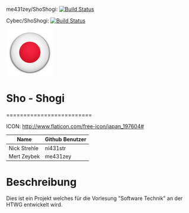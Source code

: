 me431zey/ShoShogi: [![Build Status](https://travis-ci.org/me431zey/ShoShogi.svg?branch=master)](https://travis-ci.org/me431zey/ShoShogi)

Cybec/ShoShogi: [![Build Status](https://travis-ci.org/Cybec/ShoShogi.svg?branch=master)](https://travis-ci.org/Cybec/ShoShogi)

![GitHub Logo](/Cybec.png) 
# Sho - Shogi
=========================

ICON: http://www.flaticon.com/free-icon/japan_197604#



Name         | Github Benutzer
--- | ---
Nick Strehle | ni431str
Mert Zeybek | me431zey



Beschreibung
=========================
Dies ist ein Projekt welches für die Vorlesung "Software Technik" an der HTWG entwickelt wird.
